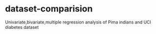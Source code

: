 # dataset-comparision
Univariate,bivariate,multiple regression analysis of Pima indians and UCI diabetes dataset
